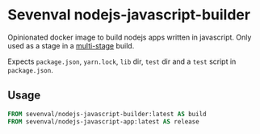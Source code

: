 # Sevenval nodejs-javascript-builder

Opinionated docker image to build nodejs apps written in javascript.
Only used as a stage in a [multi-stage][1] build.

Expects `package.json`, `yarn.lock`, `lib` dir, `test` dir and a `test` script in `package.json`.

## Usage

```Dockerfile
FROM sevenval/nodejs-javascript-builder:latest AS build
FROM sevenval/nodejs-javascript-app:latest AS release
```

[1]: https://docs.docker.com/develop/develop-images/multistage-build/
